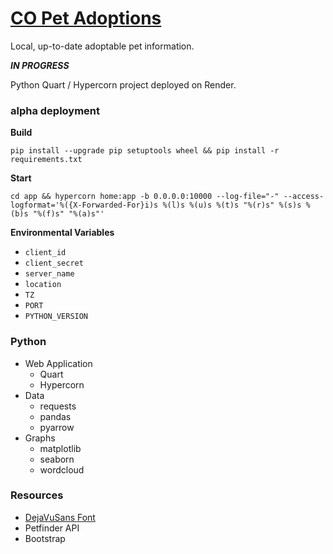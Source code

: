 # [CO Pet Adoptions](https://CentralOregonPetAdoptions.onrender.com)

Local, up-to-date adoptable pet information.

***IN PROGRESS***

Python Quart / Hypercorn project deployed on Render.

### alpha deployment

**Build**

```
pip install --upgrade pip setuptools wheel && pip install -r requirements.txt
```

**Start**

```
cd app && hypercorn home:app -b 0.0.0.0:10000 --log-file="-" --access-logformat='%({X-Forwarded-For}i)s %(l)s %(u)s %(t)s "%(r)s" %(s)s %(b)s "%(f)s" "%(a)s"'
```

**Environmental Variables**

 - `client_id`
 - `client_secret`
 - `server_name`
 - `location`
 - `TZ`
 - `PORT`
 - `PYTHON_VERSION`

### Python

 - Web Application
   - Quart
   - Hypercorn
 - Data
   - requests
   - pandas
   - pyarrow
 - Graphs
   - matplotlib
   - seaborn
   - wordcloud

### Resources

 - [DejaVuSans Font](https://dejavu-fonts.github.io/)
 - Petfinder API
 - Bootstrap